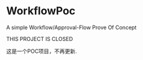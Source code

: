 # WorkflowPoc
A simple Workflow/Approval-Flow Prove Of Concept

THIS PROJECT IS CLOSED

这是一个POC项目，不再更新.
